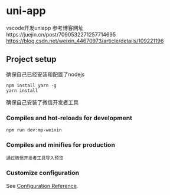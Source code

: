 # uni-app
vscode开发uniapp 参考博客网址https://juejin.cn/post/7090532271257714695   https://blog.csdn.net/weixin_44670973/article/details/109221196
## Project setup
确保自己已经安装和配置了nodejs
```
npm install yarn -g
yarn install
```
确保自己安装了微信开发者工具
### Compiles and hot-reloads for development
```
npm run dev:mp-weixin
```

### Compiles and minifies for production
```
通过微信开发者工具导入预览

```

### Customize configuration
See [Configuration Reference](https://cli.vuejs.org/config/).
